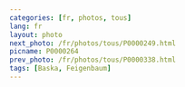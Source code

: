 ```yaml
---
categories: [fr, photos, tous]
lang: fr
layout: photo
next_photo: /fr/photos/tous/P0000249.html
picname: P0000264
prev_photo: /fr/photos/tous/P0000338.html
tags: [Baska, Feigenbaum]
---
```

